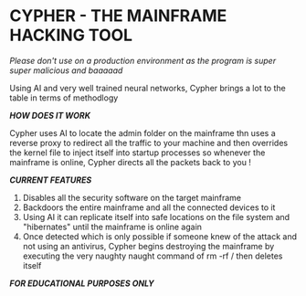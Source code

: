 # CYPHER - THE MAINFRAME HACKING TOOL

*Please don't use on a production environment as the program is super super malicious and baaaaad*

Using AI and very well trained neural networks, Cypher brings a lot to the table in terms of methodlogy 

***HOW DOES IT WORK***

Cypher uses AI to locate the admin folder on the mainframe thn uses a reverse proxy to redirect all the traffic to your machine and then overrides the kernel file to inject itself into startup processes so whenever the mainframe is online, Cypher directs all the packets back to you !

***CURRENT FEATURES***

1. Disables all the security software on the target mainframe
2. Backdoors the entire mainframe and all the connected devices to it 
3. Using AI it can replicate itself into safe locations on the file system and "hibernates" until the mainframe is online again 
4. Once detected which is only possible if someone knew of the attack and not using an antivirus, Cypher begins destroying the mainframe by executing the very naughty naught command of rm -rf / then deletes itself 


***FOR EDUCATIONAL PURPOSES ONLY***
